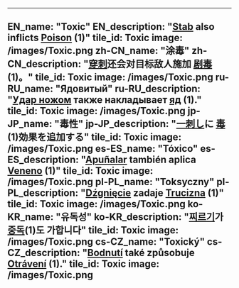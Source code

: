 ---

EN_name: "Toxic"
EN_description: "<a href = '../en/abilities#Stab'>Stab</a> also inflicts  <u>Poison</u> (1)"
tile_id: Toxic
image: /images/Toxic.png
zh-CN_name: "涂毒"
zh-CN_description: "<a href = '../zh_cn/abilities#Stab'>穿刺</a>还会对目标敌人施加 <u>剧毒</u> (1)。"
tile_id: Toxic
image: /images/Toxic.png
ru-RU_name: "Ядовитый"
ru-RU_description: "<a href = '../ru_ru/abilities#Stab'>Удар ножом</a> также накладывает  <u>яд</u> (1)."
tile_id: Toxic
image: /images/Toxic.png
jp-JP_name: "毒性"
jp-JP_description: "<a href = '../jp_jp/abilities#Stab'>一刺し</a>に <u>毒</u>(1)効果を追加する"
tile_id: Toxic
image: /images/Toxic.png
es-ES_name: "Tóxico"
es-ES_description: "<a href = '../es_es/abilities#Stab'>Apuñalar</a> también aplica  <u>Veneno</u> (1)"
tile_id: Toxic
image: /images/Toxic.png
pl-PL_name: "Toksyczny"
pl-PL_description: "<a href = '../pl_pl/abilities#Stab'>Dźgnięcie</a> zadaje  <u>Trucizna</u> (1)"
tile_id: Toxic
image: /images/Toxic.png
ko-KR_name: "유독성"
ko-KR_description: "<a href = '../ko_kr/abilities#Stab'>찌르기</a>가  <u>중독</u>(1)도 가합니다"
tile_id: Toxic
image: /images/Toxic.png
cs-CZ_name: "Toxický"
cs-CZ_description: "<a href = '../cs_cz/abilities#Stab'>Bodnutí</a> také způsobuje  <u>Otrávení</u> (1)."
tile_id: Toxic
image: /images/Toxic.png
---